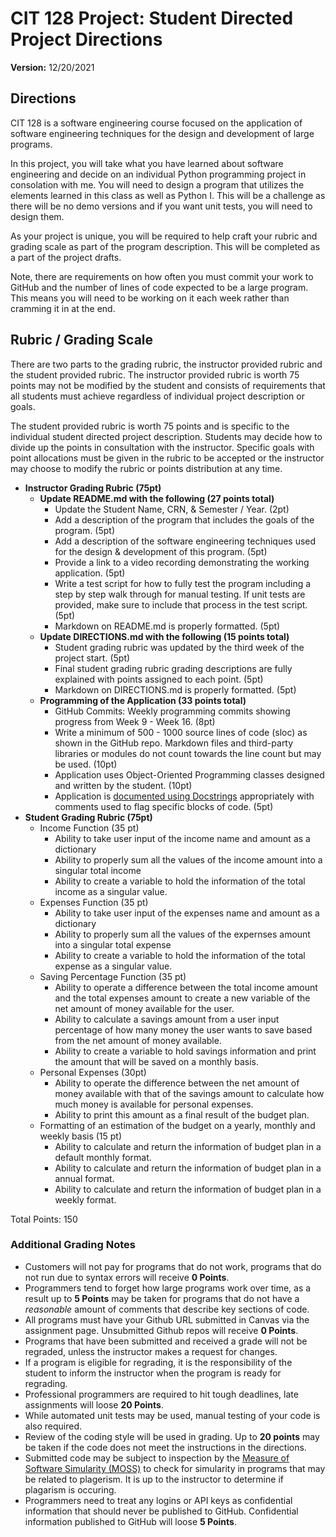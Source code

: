 # CIT 128 Project: Student Directed Project Directions

**Version:** 12/20/2021

## Directions

CIT 128 is a software engineering course focused on the application of software engineering techniques for the design and development of large programs.

In this project, you will take what you have learned about software engineering and decide on an individual Python programming project in consolation with me. You will need to design a program that utilizes the elements learned in this class as well as Python I. This will be a challenge as there will be no demo versions and if you want unit tests, you will need to design them.

As your project is unique, you will be required to help craft your rubric and grading scale as part of the program description. This will be completed as a part of the project drafts.

Note, there are requirements on how often you must commit your work to GitHub and the number of lines of code expected to be a large program. This means you will need to be working on it each week rather than cramming it in at the end.

## Rubric / Grading Scale

There are two parts to the grading rubric, the instructor provided rubric and the student provided rubric. The instructor provided rubric is worth 75 points may not be modified by the student and consists of requirements that all students must achieve regardless of individual project description or goals. 

The student provided rubric is worth 75 points and is specific to the individual student directed project description. Students may decide how to divide up the points in consultation with the instructor. Specific goals with point allocations must be given in the rubric to be accepted or the instructor may choose to modify the rubric or points distribution at any time.

* **Instructor Grading Rubric (75pt)**
  * **Update README.md with the following (27 points total)**
    * Update the Student Name, CRN, & Semester / Year. (2pt)
    * Add a description of the program that includes the goals of the program. (5pt)
    * Add a description of the software engineering techniques used for the design & development of this program. (5pt)
    * Provide a link to a video recording demonstrating the working application. (5pt)
    * Write a test script for how to fully test the program including a step by step walk through for manual testing. If unit tests are provided, make sure to include that process in the test script. (5pt)
    * Markdown on README.md is properly formatted. (5pt)
  * **Update DIRECTIONS.md with the following (15 points total)**
    * Student grading rubric was updated by the third week of the project start. (5pt)
    * Final student grading rubric grading descriptions are fully explained with points assigned to each point. (5pt)
    * Markdown on DIRECTIONS.md is properly formatted. (5pt)
  * **Programming of the Application (33 points total)**
    * GitHub Commits: Weekly programming commits showing progress from Week 9 - Week 16. (8pt)
    * Write a minimum of 500 - 1000 source lines of code (sloc) as shown in the GitHub repo. Markdown files and third-party libraries or modules do not count towards the line count but may be used. (10pt)
    * Application uses Object-Oriented Programming classes designed and written by the student. (10pt)
    * Application is [documented using Docstrings](https://realpython.com/documenting-python-code/) appropriately with comments used to flag specific blocks of code. (5pt)
* **Student Grading Rubric (75pt)**
  * Income Function (35 pt)
     * Ability to take user input of the income name and amount as a dictionary
     * Ability to properly sum all the values of the income amount into a singular total income
     * Ability to create a variable to hold the information of the total income as a singular value. 
  * Expenses Function (35 pt)
     * Ability to take user input of the expenses name and amount as a dictionary
     * Ability to properly sum all the values of the expernses amount into a singular total expense
     * Ability to create a variable to hold the information of the total expense as a singular value. 
  * Saving Percentage Function (35 pt)
     * Ability to operate a difference between the total income amount and the total expenses amount to create a new variable of the net amount of money available for        the user.
     * Ability to calculate a savings amount from a user input percentage of how many money the user wants to save based from the net amount of money available.
     * Ability to create a variable to hold savings information and print the amount that will be saved on a monthly basis. 
  * Personal Expenses (30pt)
     * Ability to operate the difference between the net amount of money available with that of the savings amount to calculate how much money is available for                personal expenses.
     * Ability to print this amount as a final result of the budget plan. 
  * Formatting of an estimation of the budget on a yearly, monthly and weekly basis (15 pt)
     * Ability to calculate and return the information of budget plan in a default monthly format.
     * Ability to calculate and return the information of budget plan in a annual format.
     * Ability to calculate and return the information of budget plan in a weekly format.

Total Points: 150

### Additional Grading Notes

* Customers will not pay for programs that do not work, programs that do not run due to syntax errors will receive __0 Points__.
* Programmers tend to forget how large programs work over time, as a result up to __5 Points__ may be taken for programs that do not have a _reasonable_ amount of comments that describe key sections of code.
* All programs must have your Github URL submitted in Canvas via the assignment page. Unsubmitted Github repos will receive __0 Points__.
* Programs that have been submitted and received a grade will not be regraded, unless the instructor makes a request for changes.
* If a program is eligible for regrading, it is the responsibility of the student to inform the instructor when the program is ready for regrading.
* Professional programmers are required to hit tough deadlines, late assignments will loose __20 Points__.
* While automated unit tests may be used, manual testing of your code is also required. 
* Review of the coding style will be used in grading. Up to __20 points__ may be taken if the code does not meet the instructions in the directions.
* Submitted code may be subject to inspection by the [Measure of Software Simularity (MOSS)](https://theory.stanford.edu/~aiken/moss/) to check for simularity in programs that may be related to plagerism. It is up to the instructor to determine if plagarism is occuring.
* Programmers need to treat any logins or API keys as confidential information that should never be published to GitHub. Confidential information published to GitHub will loose __5 Points__.
